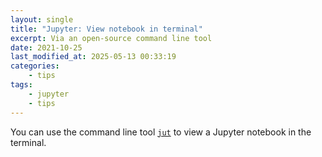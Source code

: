 ```yaml
---
layout: single
title: "Jupyter: View notebook in terminal"
excerpt: Via an open-source command line tool
date: 2021-10-25
last_modified_at: 2025-05-13 00:33:19
categories:
    - tips
tags:
    - jupyter
    - tips
---
```


You can use the command line tool
[`jut`](https://github.com/kracekumar/jut) to view a Jupyter notebook
in the terminal.
